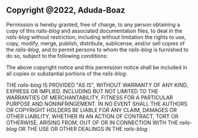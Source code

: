 ## Copyright @2022, Aduda-Boaz

Permission is hereby granted, free of charge, to any person obtaining a copy of this _*rails-blog*_ and associated documentation files, to deal in the _*rails-blog*_ without restriction, including without limitation the rights to use, copy, modify, merge, publish, distribute, sublicense, and/or sell copies of the _*rails-blog*_, and to permit persons to whom the _*rails-blog*_ is furnished to do so, subject to the following conditions:

The above copyright notice and this permission notice shall be included in all copies or substantial portions of the _*rails-blog*_.

THE _*rails-blog*_ IS PROVIDED "AS IS", WITHOUT WARRANTY OF ANY KIND, EXPRESS OR IMPLIED, INCLUDING BUT NOT LIMITED TO THE WARRANTIES OF MERCHANTABILITY, FITNESS FOR A PARTICULAR PURPOSE AND NONINFRINGEMENT. IN NO EVENT SHALL THE AUTHORS OR COPYRIGHT HOLDERS BE LIABLE FOR ANY CLAIM, DAMAGES OR OTHER LIABILITY, WHETHER IN AN ACTION OF CONTRACT, TORT OR OTHERWISE, ARISING FROM, OUT OF OR IN CONNECTION WITH THE _*rails-blog*_ OR THE USE OR OTHER DEALINGS IN THE _*rails-blog*_ .
